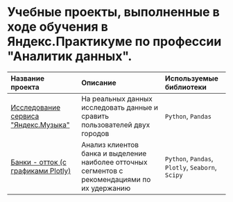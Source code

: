 # Учебные проекты, выполненные в ходе обучения в Яндекс.Практикуме по профессии "Аналитик данных".

| Название проекта | Описание | Используемые библиотеки | 
| :---------------------- | :---------------------- | :---------------------- |
| [Исследование сервиса "Яндекс.Музыка"](https://github.com/Konstantin-Vasilev/ya.practicum.projects/blob/main/ya_music.ipynb) | На реальных данных исследовать данные и сравить пользователей двух городов | `Python`, `Pandas` |
| [Банки - отток (с графиками Plotly)](https://nbviewer.org/github/Konstantin-Vasilev/ya.practicum.projects/blob/main/banks.ipynb)| Анализ клиентов банка и выделение наиболее отточных сегментов с рекомендациями по их удержанию | `Python`, `Pandas`, `Plotly`, `Seaborn`, `Scipy` |
